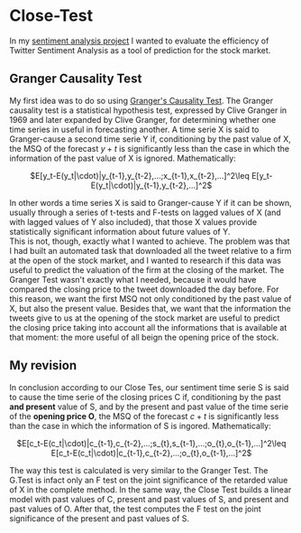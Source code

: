 # Close-Test
In my [sentiment analysis project](https://github.com/DavideGiardini/Twitter-Sentiment-Analysis-to-predict-the-stock-market) I wanted to evaluate the efficiency of Twitter Sentiment Analysis as a tool of prediction for the stock market.<br>

## Granger Causality Test

My first idea was to do so using [Granger's Causality Test](https://en.wikipedia.org/wiki/Granger_causality). The Granger causality test is a statistical hypothesis test, expressed by Clive Granger in 1969 and later expanded by Clive Granger, for determining whether one time series in useful in forecasting another. 
A time serie X is said to Granger-cause a second time serie Y if, conditioning by the past value of X, the MSQ of the forecast $y+t$ is significantly less than the case in which the information of the past value of X is ignored. Mathematically:
<p align="center">
$E[y_t-E(y_t|\cdot)|y_{t-1},y_{t-2},...;x_{t-1},x_{t-2},...]^2\leq E[y_t-E(y_t|\cdot)|y_{t-1},y_{t-2},...]^2$
</p>
In other words a time series X is said to Granger-cause Y if it can be shown, usually through a series of t-tests and F-tests on lagged values of X (and with lagged values of Y also included), that those X values provide statistically significant information about future values of Y. <br>
This is not, though, exactly what I wanted to achieve. The problem was that I had built an automated task that downloaded all the tweet relative to a firm at the open of the stock market, and I wanted to research if this data was useful to predict the valuation of the firm at the closing of the market. The Granger Test wasn't exactly what I needed, because it would have compared the closing price to the tweet downloaded the day before. For this reason, we want the first MSQ not only conditioned by the past value of X, but also the present value. Besides that, we want that the information the tweets give to us at the opening of the stock market are useful to predict the closing price taking into account all the informations that is available at that moment: the more useful of all beign the opening price of the stock.

## My revision
In conclusion according to our Close Tes, our sentiment time serie S is said to cause the time serie of the closing prices C if, conditioning by the past **and present** value of S, and by the present and past value of the time serie of the **opening price O**, the MSQ of the forecast $c+t$ is significantly less than the case in which the information of S is ingored. Mathematically:
<p align="center">
$E[c_t-E(c_t|\cdot)|c_{t-1},c_{t-2},...;s_{t},s_{t-1},...;o_{t},o_{t-1},...]^2\leq E[c_t-E(c_t|\cdot)|c_{t-1},c_{t-2},...;o_{t},o_{t-1},...]^2$
</p>

The way this test is calculated is very similar to the Granger Test. The G.Test is infact only an F test on the joint significance of the retarded value of X in the complete method. In the same way, the Close Test builds a linear model with past values of C, present and past values of S, and present and past values of O. After that, the test computes the F test on the joint significance of the present and past values of S.
